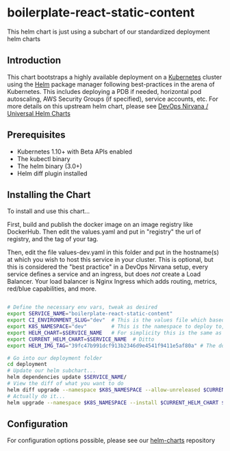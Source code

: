 # boilerplate-react-static-content

This helm chart is just using a subchart of our standardized deployment helm charts

## Introduction

This chart bootstraps a highly available deployment on a [Kubernetes](http://kubernetes.io) cluster using the [Helm](https://helm.sh) package manager following best-practices in the arena of Kubernetes.  This includes deploying a PDB if needed, horizontal pod autoscaling, AWS Security Groups (if specified), service accounts, etc.  For more details on this upstream helm chart, please see [DevOps Nirvana / Universal Helm Charts](https://github.com/DevOps-Nirvana/Universal-Kubernetes-Helm-Charts)

## Prerequisites

- Kubernetes 1.10+ with Beta APIs enabled
- The kubectl binary
- The helm binary (3.0+)
- Helm diff plugin installed

## Installing the Chart

To install and use this chart...

First, build and publish the docker image on an image registry like DockerHub.  Then edit the values.yaml and put in "registry" the url of registry, and the tag of your tag.

Then, edit the file values-dev.yaml in this folder and put in the hostname(s) at which you wish to host this service in your cluster.  This is optional, but this is considered the "best practice" in a DevOps Nirvana setup, every service defines a service and an ingress, but does _not_ create a Load Balancer.  Your load balancer is Nginx Ingress which adds routing, metrics, red/blue capabilities, and more.

```bash

# Define the necessary env vars, tweak as desired
export SERVICE_NAME="boilerplate-react-static-content"
export CI_ENVIRONMENT_SLUG="dev"  # This is the values file which based on this (values-dev.yaml)
export K8S_NAMESPACE="dev"        # This is the namespace to deploy to, this must exist already
export HELM_CHART=$SERVICE_NAME   # For simplicity this is the same as the above service name
export CURRENT_HELM_CHART=$SERVICE_NAME  # Ditto
export HELM_IMG_TAG="39fc47b991dcf913b2346d9e4541f9411e5af80a" # The docker image we wish to deploy

# Go into our deployment folder
cd deployment
# Update our helm subchart...
helm dependencies update $SERVICE_NAME/
# View the diff of what you want to do
helm diff upgrade --namespace $K8S_NAMESPACE --allow-unreleased $CURRENT_HELM_CHART $HELM_CHART     -f $CURRENT_HELM_CHART/values.yaml     -f $CURRENT_HELM_CHART/values-${CI_ENVIRONMENT_SLUG}.yaml        --set global.image.tag="$HELM_IMG_TAG" --set global.namespace="$K8S_NAMESPACE"
# Actually do it...
helm upgrade --namespace $K8S_NAMESPACE --install $CURRENT_HELM_CHART $HELM_CHART     -f $CURRENT_HELM_CHART/values.yaml     -f $CURRENT_HELM_CHART/values-${CI_ENVIRONMENT_SLUG}.yaml  --set global.image.tag="$HELM_IMG_TAG" --set global.namespace="$K8S_NAMESPACE"
```

## Configuration

For configuration options possible, please see our [helm-charts](#todo) repository
